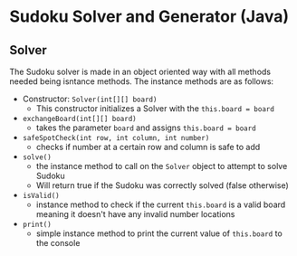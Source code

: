 # Sudoku Solver and Generator (Java)

## Solver
The Sudoku solver is made in an object oriented way with all methods needed being isntance methods.
The instance methods are as follows:
- Constructor: `Solver(int[][] board)`
    - This constructor initializes a Solver with the `this.board = board`
- `exchangeBoard(int[][] board)`
    - takes the parameter `board` and assigns `this.board = board`
- `safeSpotCheck(int row, int column, int number)`
    - checks if number at a certain row and column is safe to add
- `solve()`
    - the instance method to call on the `Solver` object to attempt to solve Sudoku
    - Will return true if the Sudoku was correctly solved (false otherwise)
- `isValid()`
    - instance method to check if the current `this.board` is a valid board meaning it doesn't have any invalid number locations
- `print()`
    - simple instance method to print the current value of `this.board` to the console